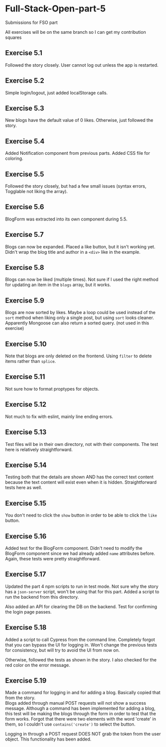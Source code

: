 # Full-Stack-Open-part-5
Submissions for FSO part 

All exercises will be on the same branch so I can get my contribution squares

## Exercise 5.1
Followed the story closely. User cannot log out unless the app is restarted.

## Exercise 5.2
Simple login/logout, just added localStorage calls.

## Exercise 5.3
New blogs have the default value of 0 likes. Otherwise, just followed the story.

## Exercise 5.4
Added Notification component from previous parts. Added CSS file for coloring.

## Exercise 5.5
Followed the story closely, but had a few small issues (syntax errors, Togglable not liking the array).

## Exercise 5.6
BlogForm was extracted into its own component during 5.5.

## Exercise 5.7
Blogs can now be expanded. Placed a like button, but it isn't working yet. Didn't wrap the blog title and author in a `<div>` like in the example.

## Exercise 5.8
Blogs can now be liked (multiple times). Not sure if I used the right method for updating an item in the `blogs` array, but it works.

## Exercise 5.9
Blogs are now sorted by likes. Maybe a loop could be used instead of the `sort` method when liking only a single post, but using `sort` looks cleaner.  
Apparently Mongoose can also return a sorted query. (not used in this exercise)

## Exercise 5.10
Note that blogs are only deleted on the frontend. Using `filter` to delete items rather than `splice`.

## Exercise 5.11
Not sure how to format proptypes for objects.

## Exercise 5.12
Not much to fix with eslint, mainly line ending errors.

## Exercise 5.13
Test files will be in their own directory, not with their components. The test here is relatively straightforward.

## Exercise 5.14
Testing both that the details are shown AND has the correct text content because the text content will exist even when it is hidden. Straightforward tests here as well.

## Exercise 5.15
You don't need to click the `show` button in order to be able to click the `like` button.

## Exercise 5.16
Added test for the BlogForm component. Didn't need to modify the BlogForm component since we had already added `name` attributes before. Again, these tests were pretty straightforward.

## Exercise 5.17
Updated the part 4 npm scripts to run in test mode. Not sure why the story has a `json-server` script, won't be using that for this part. Added a script to run the backend from this directory. 

Also added an API for clearing the DB on the backend. Test for confirming the login page passes.

## Exercise 5.18
Added a script to call Cypress from the command line. Completely forgot that you can bypass the UI for logging in. Won't change the previous tests for consistency, but will try to avoid the UI from now on.

Otherwise, followed the tests as shown in the story. I also checked for the red color on the error message.

## Exercise 5.19
Made a command for logging in and for adding a blog. Basically copied that from the story.  
Blogs added through manual POST requests will not show a success message. Although a command has been implemented for adding a blog, this test will be making the blogs through the form in order to test that the form works.
Forgot that there were two elements with the word 'create' in them, so I couldn't use `contains('create')` to select the button.

Logging in through a POST request DOES NOT grab the token from the user object. This functionality has been added.
